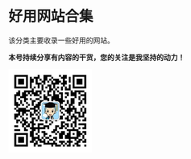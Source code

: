 # 好用网站合集

该分类主要收录一些好用的网站。

**本号持续分享有内容的干货，您的关注是我坚持的动力！**

<img src="./../../_assets/clip_image002.jpg" style="width:33%;" />

